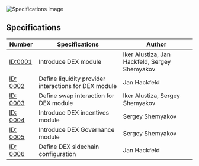 ![Specifications image](https://github.com/LiskHQ/lisk-dex-specs/assets/101553630/5db53d6e-c237-496f-9a4b-2aa1ef793b9e)

## Specifications
| Number | Specifications | Author |
|--------|-------|--------|
| [ID:0001]([proposals/lip-0001.md](https://github.com/LiskHQ/lisk-dex-specs/blob/main/specifications/0001.md)) | Introduce DEX module | Iker Alustiza, Jan Hackfeld, Sergey Shemyakov 
| [ID: 0002]([proposals/lip-0001.md](https://github.com/LiskHQ/lisk-dex-specs/blob/main/specifications/0002.md)) | Define liquidity provider interactions for DEX module | Jan Hackfeld 
| [ID: 0003]([proposals/lip-0001.md](https://github.com/LiskHQ/lisk-dex-specs/blob/main/specifications/0003.md)) | Define swap interaction for DEX module | Iker Alustiza, Sergey Shemyakov| 
| [ID: 0004]([proposals/lip-0001.md](https://github.com/LiskHQ/lisk-dex-specs/blob/main/specifications/0004.md)) | Introduce DEX incentives module | Sergey Shemyakov | 
| [ID: 0005]([proposals/lip-0001.md](https://github.com/LiskHQ/lisk-dex-specs/blob/main/specifications/0005.md)) | Introduce DEX Governance module | Sergey Shemyakov | 
| [ID: 0006]([proposals/lip-0001.md](https://github.com/LiskHQ/lisk-dex-specs/blob/main/specifications/0006.md)https://github.com/LiskHQ/lisk-dex-specs/blob/main/specifications/0006.md) | Define DEX sidechain configuration | Jan Hackfeld 
